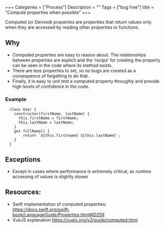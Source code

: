 
+++
Categories = ["Process"]
Description = ""
Tags = ["bug free"]
title = "Compute properties when possible"
+++

Computed (or Derived) properties are properties that return values only when they are accessed by reading other properties or functions.

## Why 

* Computed properties are easy to reason about. The relationships between properties are explicit and the ‘recipe’ for creating the property can be seen in the code where its method exists.
* There are less properties to set, so no bugs are created as a consequence of forgetting to do that.
* Finally, it is easy to unit test a computed property throughly and provide high levels of confidence in the code.

### Example

```
  class User {
    constructor(firstName, lastName) {
      this.firstName = firstName;
      this.lastName = lastName;
    }
    get fullName() {
        return `${this.firstname} ${this.lastName}`;
    }
  }
```

## Exceptions

* Except in cases where performance is extremely critical, as runtime accessing of values is slightly slower

## Resources:

* Swift implementation of computed properties: https://docs.swift.org/swift-book/LanguageGuide/Properties.html#ID259
* VueJS explanation https://vuejs.org/v2/guide/computed.html




